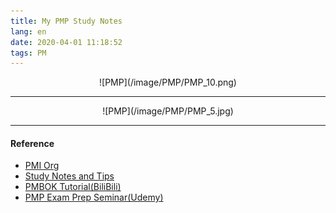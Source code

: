 ```yaml
---
title: My PMP Study Notes
lang: en
date: 2020-04-01 11:18:52
tags: PM
---
```


<center>![PMP](/image/PMP/PMP_10.png)</center>
 
----------------------------------------  

<center>![PMP](/image/PMP/PMP_5.jpg)</center>

----------------------------------------  

#### Reference

- [PMI Org](https://www.pmi.org/ "Title") 
- [Study Notes and Tips](https://edward-designer.com/web/pmp/ "Title")
- [PMBOK Tutorial(BiliBili)](https://www.bilibili.com/video/BV1js411K7F6 "Title") 
- [PMP Exam Prep Seminar(Udemy)](https://www.udemy.com/pmp-pmbok6-35-pdus/learn/v4/overview "Title") 